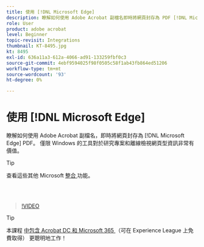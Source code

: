 ```yaml
---
title: 使用 [!DNL Microsoft Edge]
description: 瞭解如何使用 Adobe Acrobat 副檔名即時將網頁封存為 PDF [!DNL Microsoft Edge]
role: User
product: adobe acrobat
level: Beginner
topic-revisit: Integrations
thumbnail: KT-8495.jpg
kt: 8495
exl-id: 636a11a3-612a-4066-ad91-133259fbf0c3
source-git-commit: 4ebf9594025f98f0505c58f1ab43fb864ed51206
workflow-type: tm+mt
source-wordcount: '93'
ht-degree: 0%

---
```


# 使用 [!DNL Microsoft Edge]

瞭解如何使用 Adobe Acrobat 副檔名，即時將網頁封存為 [!DNL Microsoft Edge] PDF。 僅限 Windows 的工具對於研究專案和離線檢視網頁型資訊非常有價值。

>[!TIP]
>
>查看這些其他 Microsoft [ 整合 ](../integrate/integrate-overview.md#microsoft) 功能。

<br> 

>[!VIDEO](https://video.tv.adobe.com/v/337248?quality=12&learn=on&hidetitle=true)

>[!TIP]
>
>本課程 [ 中包含 Acrobat DC 和 Microsoft 365 ](https://experienceleague.adobe.com/?recommended=Acrobat-U-1-2021.microsoft365) （可在 Experience League 上免費取得） 更聰明地工作！
